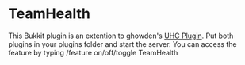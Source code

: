 # TeamHealth

This Bukkit plugin is an extention to ghowden's [UHC Plugin](https://github.com/Eluinhost/ultrahardcore).
Put both plugins in your plugins folder and start the server. You can access the feature by typing /feature on/off/toggle TeamHealth 
